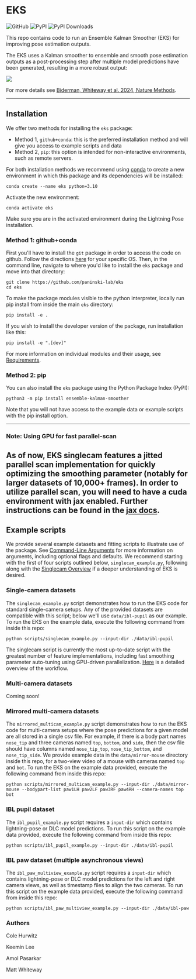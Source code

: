 # EKS

![GitHub](https://img.shields.io/github/license/paninski-lab/eks)
![PyPI](https://img.shields.io/pypi/v/ensemble-kalman-smoother)
![PyPI Downloads](https://static.pepy.tech/badge/ensemble-kalman-smoother/week)

This repo contains code to run an Ensemble Kalman Smoother (EKS) for improving pose estimation outputs.

The EKS uses a Kalman smoother to ensemble and smooth pose estimation outputs as a post-processing
step after multiple model predictions have been generated, resulting in a more robust output:

![](assets/crim13_singlecam.gif)

For more details see [Biderman, Whiteway et al. 2024, Nature Methods](https://rdcu.be/dLP3z).

---

## Installation

We offer two methods for installing the `eks` package:
* Method 1, `github+conda`: this is the preferred installation method and will give you access to example scripts and data
* Method 2, `pip`: this option is intended for non-interactive environments, such as remote servers.

For both installation methods we recommend using
[conda](https://docs.anaconda.com/free/anaconda/install/index.html)
to create a new environment in which this package and its dependencies will be installed:

```
conda create --name eks python=3.10
```

Activate the new environment:
```
conda activate eks
```

Make sure you are in the activated environment during the Lightning Pose installation.

### Method 1: github+conda

First you'll have to install the `git` package in order to access the code on github. 
Follow the directions [here](https://git-scm.com/book/en/v2/Getting-Started-Installing-Git) 
for your specific OS.
Then, in the command line, navigate to where you'd like to install the `eks` package and move 
into that directory:
```
git clone https://github.com/paninski-lab/eks
cd eks
```

To make the package modules visible to the python interpreter, locally run pip 
install from inside the main `eks` directory:

```
pip install -e .
```

If you wish to install the developer version of the package, run installation like this:
```
pip install -e ".[dev]"
```

For more information on individual modules and their usage, see [Requirements](docs/requirements.md).

### Method 2: pip

You can also install the `eks` package using the Python Package Index (PyPI):
```
python3 -m pip install ensemble-kalman-smoother
```
Note that you will not have access to the example data or example scripts with the pip install 
option.

-------------------------------
### Note: Using GPU for fast parallel-scan

As of now, EKS singlecam features a jitted parallel scan implementation for quickly optimizing the
smoothing parameter (notably for larger datasets of 10,000+ frames). In order to utilize parallel scan,
you will need to have a cuda environment with jax enabled. Further instructions can be found in the [jax
docs](https://jax.readthedocs.io/en/latest/installation.html).
-------------------------------


## Example scripts

We provide several example datasets and fitting scripts to illustrate use of the package. See
[Command-Line Arguments](docs/command-line_arguments.md) for more information on arguments, 
including optional flags and defaults. We recommend starting with the first of four scripts outlined
below, `singlecam_example.py`, following along with the [Singlecam Overview](docs/singlecam_overview.md)
if a deeper understanding of EKS is desired.

### Single-camera datasets
The `singlecam_example.py` script demonstrates how to run the EKS code for standard single-camera
setups. 
Any of the provided datasets are compatible with this script; below we'll use `data/ibl-pupil` as
our example. 
To run the EKS on the example data, execute the following command from inside this repo:

```console 
python scripts/singlecam_example.py --input-dir ./data/ibl-pupil
```

The singlecam script is currently the most up-to-date script with the greatest number of feature
implementations, including fast smoothing parameter auto-tuning using GPU-driven parallelization.
[Here](docs/singlecam_overview.md) is a detailed overview of the workflow.

### Multi-camera datasets
Coming soon!

 
### Mirrored multi-camera datasets
The `mirrored_multicam_example.py` script demonstrates how to run the EKS code for multi-camera
setups where the pose predictions for a given model are all stored in a single csv file. 
For example, if there is a body part names `nose_tip` and three cameras named 
`top`, `bottom`, and `side`, then the csv file should have columns named
`nose_tip_top`, `nose_tip_bottom`, and `nose_tip_side`.
We provide example data in the `data/mirror-mouse` directory inside this repo, 
for a two-view video of a mouse with cameras named `top` and `bot`. 
To run the EKS on the example data provided, execute the following command from inside this repo:

```console 
python scripts/mirrored_multicam_example.py --input-dir ./data/mirror-mouse --bodypart-list paw1LH paw2LF paw3RF paw4RH --camera-names top bot
```

### IBL pupil dataset
The `ibl_pupil_example.py` script requires a `input-dir` which contains lightning-pose or DLC 
model predictions. 
To run this script on the example data provided, execute the following command from inside this repo:

```console 
python scripts/ibl_pupil_example.py --input-dir ./data/ibl-pupil
```

### IBL paw dataset (multiple asynchronous views)
The `ibl_paw_multiview_example.py` script requires a `input-dir` which contains lightning-pose 
or DLC model predictions for the left and right camera views, as well as timestamp files to align 
the two cameras. 
To run this script on the example data provided, execute the following command from inside this repo:

```console 
python scripts/ibl_paw_multiview_example.py --input-dir ./data/ibl-paw
```

### Authors

Cole Hurwitz

Keemin Lee

Amol Pasarkar

Matt Whiteway
